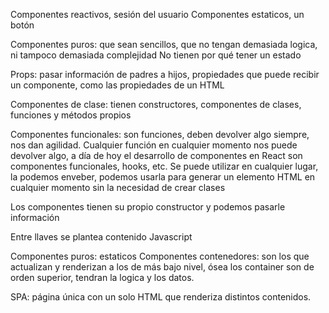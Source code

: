 Componentes reactivos, sesión del usuario
Componentes estaticos, un botón

Componentes puros: que sean sencillos, que no tengan demasiada logica, ni tampoco demasiada complejidad
No tienen por qué tener un estado

Props: pasar información de padres a hijos, propiedades que puede recibir un componente, como las propiedades de un HTML

Componentes de clase: tienen constructores, componentes de clases, funciones y métodos propios

Componentes funcionales: son funciones, deben devolver algo siempre, nos dan agilidad. Cualquier función en cualquier momento nos puede devolver algo, a día de hoy el desarrollo de componentes en React son componentes funcionales, hooks, etc.
Se puede utilizar en cualquier lugar, la podemos enveber, podemos usarla para generar un elemento HTML en cualquier momento sin la necesidad de crear clases

Los componentes tienen su propio constructor y podemos pasarle información

Entre llaves se plantea contenido Javascript

Componentes puros: estaticos
Componentes contenedores: son los que actualizan y renderizan a los de más bajo nivel, ósea los container son de orden superior, tendran la logica y los datos.


SPA: página única con un solo HTML que renderiza distintos contenidos.

